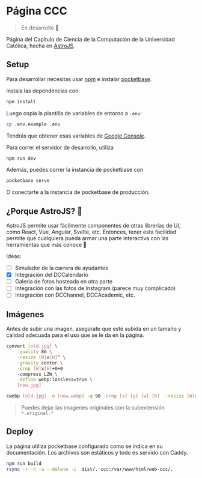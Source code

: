 # Página CCC

> En desarrollo 🚧

Página del Capítulo de Ciencia de la Computación de la Universidad Católica,
hecha en [AstroJS](https://astro.build/).

## Setup

Para desarrollar necesitas usar [npm](https://www.npmjs.com/)
e instalar [pocketbase](https://pocketbase.io/).

Instala las dependencias con:

```bash
npm install
```

Luego copia la plantilla de variables de entorno a `.env`:

```bash
cp .env.example .env
```

Tendrás que obtener esas variables de [Google Console](https://console.developers.google.com/).

Para correr el servidor de desarrollo, utiliza

```bash
npm run dev
```

Además, puedes correr la instancia de pocketbase con

```bash
pocketbase serve
```

O conectarte a la instancia de pocketbase de producción.

## ¿Porque AstroJS? 🤔

AstroJS permite usar fácilmente componentes de otras librerías de UI,
como React, Vue, Angular, Svelte, etc. Entonces, tener esta facilidad
permite que cualquiera pueda armar una parte interactiva con las
herramientas que más conoce 🚀

Ideas:
- [ ] Simulador de la carrera de ayudantes
- [X] Integración del DCCalendario
- [ ] Galeria de fotos hosteada en otra parte
- [ ] Integración con las fotos de Instagram (parece muy complicado)
- [ ] Integración con DCChannel, DCCAcademic, etc.

## Imágenes

Antes de subir una imagen, asegúrate que esté subida en un tamaño y
calidad adecuada para el uso que se le da en la página.

```bash
convert [old.jpg] \
    -quality 86 \
    -resize [W]x[H]^ \
    -gravity center \
    -crop [W]x[H]+0+0
    -compress LZW \
    -define webp:lossless=true \
    [new.jpg]
```

```bash
cwebp [old.jpg] -o [new.webp] -q 90 -crop [x] [y] [w] [h]  -resize [W]x[H]
```

> Puedes dejar las imagenes originales con la subextensión `*.original.*`

## Deploy

La página utiliza pocketbase configurado como se indica en su documentación. Los archivos son estáticos y todo es servido con Caddy.

```bash
npm run build
rsync -r -h -u --delete -i  dist/. ccc:/var/www/html/web-ccc/.
```
